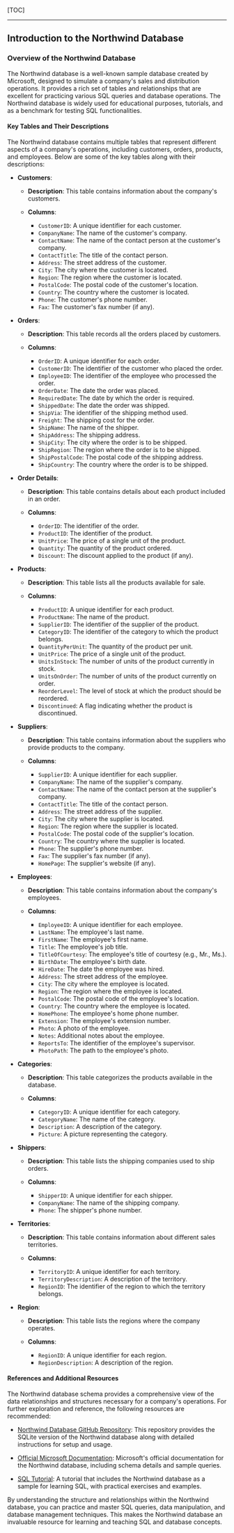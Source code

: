 
[TOC]

***

## Introduction to the Northwind Database

### Overview of the Northwind Database

The Northwind database is a well-known sample database created by Microsoft, designed to simulate a company's sales and distribution operations. It provides a rich set of tables and relationships that are excellent for practicing various SQL queries and database operations. The Northwind database is widely used for educational purposes, tutorials, and as a benchmark for testing SQL functionalities.

#### Key Tables and Their Descriptions

The Northwind database contains multiple tables that represent different aspects of a company's operations, including customers, orders, products, and employees. Below are some of the key tables along with their descriptions:

- **Customers**:

    - **Description**: This table contains information about the company's customers.

    - **Columns**:

        - `CustomerID`: A unique identifier for each customer.
        - `CompanyName`: The name of the customer's company.
        - `ContactName`: The name of the contact person at the customer's company.
        - `ContactTitle`: The title of the contact person.
        - `Address`: The street address of the customer.
        - `City`: The city where the customer is located.
        - `Region`: The region where the customer is located.
        - `PostalCode`: The postal code of the customer's location.
        - `Country`: The country where the customer is located.
        - `Phone`: The customer's phone number.
        - `Fax`: The customer's fax number (if any).

- **Orders**:

    - **Description**: This table records all the orders placed by customers.

    - **Columns**:

        - `OrderID`: A unique identifier for each order.
        - `CustomerID`: The identifier of the customer who placed the order.
        - `EmployeeID`: The identifier of the employee who processed the order.
        - `OrderDate`: The date the order was placed.
        - `RequiredDate`: The date by which the order is required.
        - `ShippedDate`: The date the order was shipped.
        - `ShipVia`: The identifier of the shipping method used.
        - `Freight`: The shipping cost for the order.
        - `ShipName`: The name of the shipper.
        - `ShipAddress`: The shipping address.
        - `ShipCity`: The city where the order is to be shipped.
        - `ShipRegion`: The region where the order is to be shipped.
        - `ShipPostalCode`: The postal code of the shipping address.
        - `ShipCountry`: The country where the order is to be shipped.

- **Order Details**:

    - **Description**: This table contains details about each product included in an order.

    - **Columns**:

        - `OrderID`: The identifier of the order.
        - `ProductID`: The identifier of the product.
        - `UnitPrice`: The price of a single unit of the product.
        - `Quantity`: The quantity of the product ordered.
        - `Discount`: The discount applied to the product (if any).

- **Products**:

    - **Description**: This table lists all the products available for sale.

    - **Columns**:

        - `ProductID`: A unique identifier for each product.
        - `ProductName`: The name of the product.
        - `SupplierID`: The identifier of the supplier of the product.
        - `CategoryID`: The identifier of the category to which the product belongs.
        - `QuantityPerUnit`: The quantity of the product per unit.
        - `UnitPrice`: The price of a single unit of the product.
        - `UnitsInStock`: The number of units of the product currently in stock.
        - `UnitsOnOrder`: The number of units of the product currently on order.
        - `ReorderLevel`: The level of stock at which the product should be reordered.
        - `Discontinued`: A flag indicating whether the product is discontinued.

- **Suppliers**:

    - **Description**: This table contains information about the suppliers who provide products to the company.

    - **Columns**:

        - `SupplierID`: A unique identifier for each supplier.
        - `CompanyName`: The name of the supplier's company.
        - `ContactName`: The name of the contact person at the supplier's company.
        - `ContactTitle`: The title of the contact person.
        - `Address`: The street address of the supplier.
        - `City`: The city where the supplier is located.
        - `Region`: The region where the supplier is located.
        - `PostalCode`: The postal code of the supplier's location.
        - `Country`: The country where the supplier is located.
        - `Phone`: The supplier's phone number.
        - `Fax`: The supplier's fax number (if any).
        - `HomePage`: The supplier's website (if any).

- **Employees**:

    - **Description**: This table contains information about the company's employees.

    - **Columns**:

        - `EmployeeID`: A unique identifier for each employee.
        - `LastName`: The employee's last name.
        - `FirstName`: The employee's first name.
        - `Title`: The employee's job title.
        - `TitleOfCourtesy`: The employee's title of courtesy (e.g., Mr., Ms.).
        - `BirthDate`: The employee's birth date.
        - `HireDate`: The date the employee was hired.
        - `Address`: The street address of the employee.
        - `City`: The city where the employee is located.
        - `Region`: The region where the employee is located.
        - `PostalCode`: The postal code of the employee's location.
        - `Country`: The country where the employee is located.
        - `HomePhone`: The employee's home phone number.
        - `Extension`: The employee's extension number.
        - `Photo`: A photo of the employee.
        - `Notes`: Additional notes about the employee.
        - `ReportsTo`: The identifier of the employee's supervisor.
        - `PhotoPath`: The path to the employee's photo.

- **Categories**:

    - **Description**: This table categorizes the products available in the database.

    - **Columns**:

        - `CategoryID`: A unique identifier for each category.
        - `CategoryName`: The name of the category.
        - `Description`: A description of the category.
        - `Picture`: A picture representing the category.

- **Shippers**:

    - **Description**: This table lists the shipping companies used to ship orders.

    - **Columns**:

        - `ShipperID`: A unique identifier for each shipper.
        - `CompanyName`: The name of the shipping company.
        - `Phone`: The shipper's phone number.

- **Territories**:

    - **Description**: This table contains information about different sales territories.

    - **Columns**:

        - `TerritoryID`: A unique identifier for each territory.
        - `TerritoryDescription`: A description of the territory.
        - `RegionID`: The identifier of the region to which the territory belongs.

- **Region**:

    - **Description**: This table lists the regions where the company operates.

    - **Columns**:

        - `RegionID`: A unique identifier for each region.
        - `RegionDescription`: A description of the region.

#### References and Additional Resources

The Northwind database schema provides a comprehensive view of the data relationships and structures necessary for a company's operations. For further exploration and reference, the following resources are recommended:

  - [Northwind Database GitHub Repository](https://github.com/jpwhite3/northwind-SQLite3): This repository provides the SQLite version of the Northwind database along with detailed instructions for setup and usage.

  - [Official Microsoft Documentation](https://docs.microsoft.com/en-us/previous-versions/office/developer/office-2007/bb332055(v=office.12)): Microsoft's official documentation for the Northwind database, including schema details and sample queries.

  - [SQL Tutorial](https://www.sqltutorial.org/sql-sample-database/): A tutorial that includes the Northwind database as a sample for learning SQL, with practical exercises and examples.

By understanding the structure and relationships within the Northwind database, you can practice and master SQL queries, data manipulation, and database management techniques. This makes the Northwind database an invaluable resource for learning and teaching SQL and database concepts.
